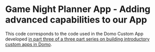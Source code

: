 # Game Night Planner App - Adding advanced capabilities to our App

This code corresponds to the code used in the Domo Custom App developed [in part three of a three part series on building introductory custom apps in Domo](https://developer.domo.com/portal/pff92wc4t7vgw-adding-advanced-capabilities-to-your-app).